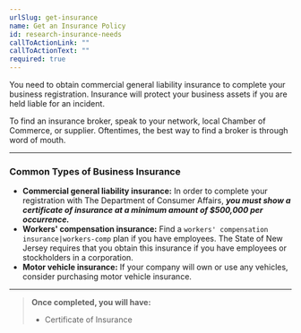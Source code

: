 ```yaml
---
urlSlug: get-insurance
name: Get an Insurance Policy
id: research-insurance-needs
callToActionLink: ""
callToActionText: ""
required: true
---
```

You need to obtain commercial general liability insurance to complete your business registration. Insurance will protect your business assets if you are held liable for an incident. 

To find an insurance broker, speak to your network, local Chamber of Commerce, or supplier. Oftentimes, the best way to find a broker is through word of mouth.

- - -

### Common Types of Business Insurance

* **Commercial general liability insurance:** In order to complete your registration with The Department of Consumer Affairs, ***you must show a certificate of insurance at a minimum amount of $500,000 per occurrence.***
* **Workers' compensation insurance:** Find a `workers' compensation insurance|workers-comp` plan if you have employees. The State of New Jersey requires that you obtain this insurance if you have employees or stockholders in a corporation.
* **Motor vehicle insurance:** If your company will own or use any vehicles, consider purchasing motor vehicle insurance.

---
>**Once completed, you will have:**
>
>- Certificate of Insurance